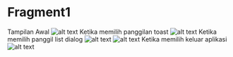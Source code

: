# Fragment1
Tampilan Awal 
![alt text](https://github.com/PatriciaDianPaska/Fragment1/blob/master/SSFragment1/1.png)
Ketika memilih panggilan toast
![alt text](https://github.com/PatriciaDianPaska/Fragment1/blob/master/SSFragment1/2.png)
Ketika memilih panggil list dialog
![alt text](https://github.com/PatriciaDianPaska/Fragment1/blob/master/SSFragment1/3.png)
![alt text](https://github.com/PatriciaDianPaska/Fragment1/blob/master/SSFragment1/4.png)
Ketika memilih keluar aplikasi 
![alt text](https://github.com/PatriciaDianPaska/Fragment1/blob/master/SSFragment1/5.png)
